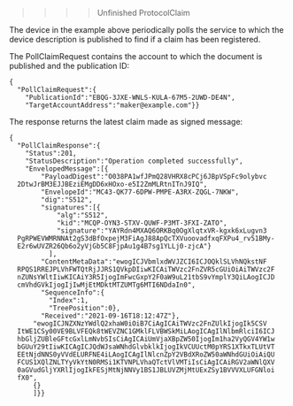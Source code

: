 
>>>> Unfinished ProtocolClaim



The device in the example above periodically polls the service to which the device 
description is published to find if a claim has been registered.

The PollClaimRequest contains the account to which the document is published
and the publication ID:


~~~~
{
  "PollClaimRequest":{
    "PublicationId":"EBQG-3JXE-WNLS-KULA-67M5-2UWD-DE4N",
    "TargetAccountAddress":"maker@example.com"}}
~~~~


The response returns the latest claim made as signed message:


~~~~
{
  "PollClaimResponse":{
    "Status":201,
    "StatusDescription":"Operation completed successfully",
    "EnvelopedMessage":[{
        "PayloadDigest":"O038PA1wfJPmQ28VHRX8cPCj6JBpVSpFc9olybvc
  2DtwJrBM3EJJBEziEMgDD6xHOxo-e5I2ZmMLRtnITnJ9IQ",
        "EnvelopeId":"MC43-QK77-6DPW-PMPE-A3RX-ZQGL-7NKW",
        "dig":"S512",
        "signatures":[{
            "alg":"S512",
            "kid":"MCQP-OYN3-STXV-QUWF-P3MT-3FXI-ZATO",
            "signature":"YAYRdn4MXAQ6ORKBq0OgXlqtxVR-kgxk6xLugvn3
  PgRPWEVWMRNNAt2gS3dBfOxpejM3FiAgJ88ApQcTXVuoovadfxqFXPu4_rv51BMy-
  E2r6wUVZR26Qb6o2yVjGb5C8FjpAu1g4B7sg1YLLj0-zjcA"}
          ],
        "ContentMetaData":"ewogICJVbmlxdWVJZCI6ICJOQklSLVhNQkstNF
  RPQS1RREJPLVhFWTQtRjJJRS1QVkpDIiwKICAiTWVzc2FnZVR5cGUiOiAiTWVzc2F
  nZUNsYWltIiwKICAiY3R5IjogImFwcGxpY2F0aW9uL21tbS9vYmplY3QiLAogICJD
  cmVhdGVkIjogIjIwMjEtMDktMTZUMTg6MTI6NDdaIn0",
        "SequenceInfo":{
          "Index":1,
          "TreePosition":0},
        "Received":"2021-09-16T18:12:47Z"},
      "ewogICJNZXNzYWdlQ2xhaW0iOiB7CiAgICAiTWVzc2FnZUlkIjogIk5CSV
  ItWE1CSy00VE9BLVFEQk8tWEVZNC1GMklFLVBWSkMiLAogICAgIlNlbmRlciI6ICJ
  hbGljZUBleGFtcGxlLmNvbSIsCiAgICAiUmVjaXBpZW50IjogIm1ha2VyQGV4YW1w
  bGUuY29tIiwKICAgICJQdWJsaWNhdGlvbklkIjogIkVCUUctM0pYRS1XTkxTLUtVT
  EEtNjdNNS0yVVdELURFNE4iLAogICAgIlNlcnZpY2VBdXRoZW50aWNhdGUiOiAiQU
  FCUS1XQlZNLTYyVkYtN0RMSi1KTVNPLVhaQTctVlVMTiIsCiAgICAiRGV2aWNlQXV
  0aGVudGljYXRlIjogIkFESjMtNjNNVy1BS1JBLUVZMjMtUExZSy1BVVVXLUFGNloi
  fX0",
      {}
      ]}}
~~~~


